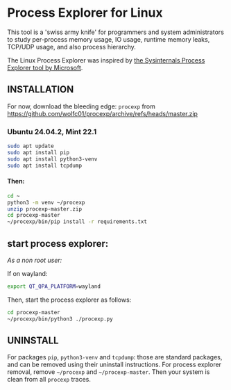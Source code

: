 # Process Explorer for Linux

This tool is a 'swiss army knife' for programmers and system administrators to study per-process memory usage, IO usage, runtime memory leaks, TCP/UDP usage, and also process hierarchy.

The Linux Process Explorer was inspired by [the Sysinternals Process Explorer tool by Microsoft](https://docs.microsoft.com/en-us/sysinternals/downloads/process-explorer).

## INSTALLATION

For now, download the bleeding edge: `procexp` from https://github.com/wolfc01/procexp/archive/refs/heads/master.zip 

### Ubuntu 24.04.2, Mint 22.1

```sh
sudo apt update
sudo apt install pip
sudo apt install python3-venv
sudo apt install tcpdump
```

#### Then:

```sh
cd ~
python3 -m venv ~/procexp
unzip procexp-master.zip 
cd procexp-master
~/procexp/bin/pip install -r requirements.txt
```

## start process explorer: 

_As a non root user:_

If on wayland:

```sh
export QT_QPA_PLATFORM=wayland
```

Then, start the process explorer as follows:

```sh
cd procexp-master
~/procexp/bin/python3 ./procexp.py
```

## UNINSTALL

For packages `pip`, `python3-venv` and `tcpdump`: those are standard packages, and can be removed using their uninstall instructions. For process explorer removal, remove `~/procexp` and `~/procexp-master`. Then your system is clean from all `procexp` traces.
